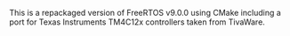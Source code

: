 This is a repackaged version of FreeRTOS v9.0.0 using CMake including 
a port for Texas Instruments TM4C12x controllers taken from TivaWare.


